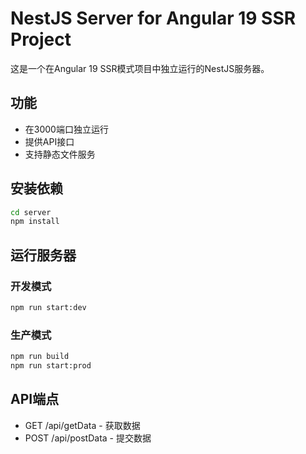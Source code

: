 # NestJS Server for Angular 19 SSR Project

这是一个在Angular 19 SSR模式项目中独立运行的NestJS服务器。

## 功能

- 在3000端口独立运行
- 提供API接口
- 支持静态文件服务

## 安装依赖

```bash
cd server
npm install
```

## 运行服务器

### 开发模式

```bash
npm run start:dev
```

### 生产模式

```bash
npm run build
npm run start:prod
```

## API端点

- GET /api/getData - 获取数据
- POST /api/postData - 提交数据
